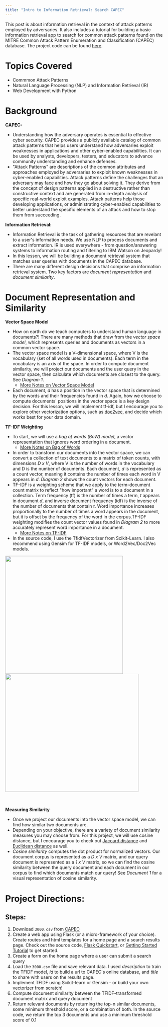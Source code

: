 ```yaml
---
title: "Intro to Information Retrieval: Search CAPEC"
---
```


This post is about information retrieval in the context of attack patterns employed by adversaries. It also includes a tutorial for building a basic information retrieval app to search for common attack patterns found on the MITRE Common Attack Pattern Enumeration and Classification (CAPEC) database. The project code can be found [here](https://raw.githubusercontent.com/rachelsterneck/CAPEC-Information-Retrieval).

# Topics Covered
* Commmon Attack Patterns
* Natural Language Processing (NLP) and Information Retrieval (IR)
* Web Development with Python

# Background
**CAPEC:**
* Understanding how the adversary operates is essential to effective cyber security. CAPEC provides a publicly available catalog of common attack patterns that helps users understand how adversaries exploit weaknesses in applications and other cyber-enabled capabilities. It can be used by analysts, developers, testers, and educators to advance community understanding and enhance defenses. 
* "Attack Patterns" are descriptions of the common attributes and approaches employed by adversaries to exploit known weaknesses in cyber-enabled capabilities. Attack patterns define the challenges that an adversary may face and how they go about solving it. They derive from the concept of design patterns applied in a destructive rather than constructive context and are generated from in-depth analysis of specific real-world exploit examples. Attack patterns help those developing applications, or administrating cyber-enabled capabilities to better understand the specific elements of an attack and how to stop them from succeeding.

**Information Retrieval:**
* Information Retrieval is the task of gathering resources that are revelant to a user's information needs. We use NLP to process documents and extract information. IR is used everywhere - from question/answering systems to information routing and filtering to IBM Watson on Jeopardy! 
* In this lesson, we will be building a document retrieval system that matches user queries with documents in the CAPEC database. 
* There are many different design decisions that comprise an information retrieval system. Two key factors are *document representation* and *document similarity*. 


# Document Representation and Similarity

**Vector Space Model**
* How on earth do we teach computers to understand human language in documents?! There are many methods that draw from the *vector space model*, which represents queries and documents as vectors in a common vector space.
* The vector space model is a V-dimensional space, where V is the vocabulary (set of all words used in documents). Each term in the vocabulary is an axis of the space. In order to compute document similarity, we will project our documents and the user query in the vector space, then calculate which documents are closest to the query. See *Diagram 1*.
  - [More Notes on Vector Space Model](https://ils.unc.edu/courses/2013_spring/inls509_001/lectures/06-VectorSpaceModel.pdf)
* Each document, *d* has a position in the vector space that is determined by the words and their frequencies found in *d*. Again, how we choose to compute documents' positions in the vector space is a key design decision. For this lesson, we will implement tf-idf, but I encourage you to explore other vectorization options, such as [doc2vec](https://cs.stanford.edu/~quocle/paragraph_vector.pdf), and decide which works best for your data domain. 

**TF-IDF Weighting**
* To start, we will use a *bag of words (BoW) model*, a vector representation that ignores word ordering in a document.
  - [More Notes on Bag of Words](https://medium.com/greyatom/an-introduction-to-bag-of-words-in-nlp-ac967d43b428)
* In order to transform our documents into the vector space, we can convert a collection of text documents to a matrix of token counts, with dimensions *D x V*, where V is the number of words in the vocabulary and D is the number of documents. Each document, *d* is represented as a count vector, meaning it contains the number of times each word in V appears in *d*. *Diagram 2* shows the count vectors for each document.
* TF-IDF is a weighting scheme that we apply to the term-document count matrix to reflect "how important" a word is to a document in a collection. Term frequency (tf) is the number of times a term, *t* appears in document *d*, and inverse document frequency (idf) is the inverse of the number of documents that contain *t*. Word importance increases proportionally to the number of times a word appears in the document, but it is offset by the frequency of the word in the corpus.TF-IDF weighting modifies the count vector values found in *Diagram 2* to more accurately represent word importance in a document. 
  - [More Notes on TF-IDF](https://web.stanford.edu/class/cs276/handouts/lecture6-tfidf-handout-1-per.pdf)
* In the source code, I use the TfidfVectorizer from Scikit-Learn. I also recommend using Gensim for TF-IDF models, or Word2Vec/Doc2Vec models. 

<div>
<img src="https://github.com/rachelsterneck/CAPEC-Information-Retrieval/blob/master/static/vsm-diagram.png?raw=true" width="375" height="375"> <img src="https://github.com/rachelsterneck/CAPEC-Information-Retrieval/blob/master/static/count-matrix-diagram.png?raw=true" width="425" height="375">
</div>
<br>
<br>

**Measuring Similarity**
* Once we project our documents into the vector space model, we can find how similar two documents are.
* Depending on your objective, there are a variety of document similarity measures you may choose from. For this project, we will use cosine distance, but I encourage you to check out [Jaccard distance](https://www.statisticshowto.datasciencecentral.com/jaccard-index/) and [Euclidean distance](http://rosalind.info/glossary/euclidean-distance/) as well. 
* *Cosine similarity* computes the dot product for normalized vectors. Our document corpus is represented as a *D x V* matrix, and our query document is represented as a *1 x V* matrix, so we can find the cosine similarity between the query document and each document in our corpus to find which documents match our query! See *Document 1* for a visual representation of cosine similarity. 

# Project Directions:

## Steps:
1. Download ```3000.csv``` from [CAPEC](https://capec.mitre.org/data/definitions/3000.html)
2. Create a web app using Flask (or a micro-framework of your choice). Create routes and html templates for a home page and a search results page. Check out the source code, [Flask Quickstart](http://flask.pocoo.org/docs/1.0/quickstart/), or [Getting Started Tutorial](https://medium.com/techkylabs/getting-started-with-Python-flask-framework-part-1-a4931ce0ea13) to get started.
3. Create a form on the home page where a user can submit a search query
4. Load the ```3000.csv``` file and save relevant data. I used *description* to train the TFIDF model, *id* to build a url to CAPEC's online database, and *title* to share with users on the results page. 
5. Implement TFIDF using Scikit-learn or Gensim - or build your own vectorizer from scratch!
6. Compute document similarity between the TFIDF-transformed document matrix and query document
7. Return relevant documents by returning the top-n similar documents, some minimum threshold score, or a combination of both. In the source code, we return the top 3 documents and use a minimum threshold score of 0.1